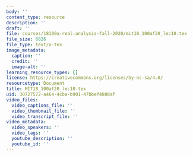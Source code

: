 ```yaml
---
body: ''
content_type: resource
description: ''
draft: ''
file: courses/18100a-real-analysis-fall-2020/mit18_100af20_lec10.tex
file_size: 6826
file_type: text/x-tex
image_metadata:
  caption: ''
  credit: ''
  image-alt: ''
learning_resource_types: []
license: https://creativecommons.org/licenses/by-nc-sa/4.0/
resourcetype: Document
title: MIT18_100af20_lec10.tex
uid: 30727572-a464-4cba-b901-47bbef4808af
video_files:
  video_captions_file: ''
  video_thumbnail_file: ''
  video_transcript_file: ''
video_metadata:
  video_speakers: ''
  video_tags: ''
  youtube_description: ''
  youtube_id: ''
---
```

